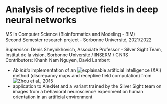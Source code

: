 # Analysis of receptive fields in deep neural networks
MS in Computer Science (Bioinformatics and Modeling - BIM)  
Second Semester research project - Sorbonne Université, 2021/2022

Supervisor: Denis Sheynikhovich, Associate Professor - Silver Sight Team, Institut de la vision, Sorbonne Université / INSERM / CNRS  
Contributors: Khanh Nam Nguyen, David Lambert

- _Ab initio_ implementation of an ![explainable artificial intelligence](https://en.wikipedia.org/wiki/Explainable_artificial_intelligence) (XAI) method (discrepancy maps and receptive field computation) from ![Zhou et al., 2015](http://arxiv.org/abs/1412.6856)
- application to AlexNet and a variant trained by the Silver Sight team on images from a behavioral neuroscience experiment on human orientation in an artificial environment
